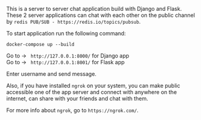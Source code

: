 This is a server to server chat application build with Django and Flask.
These 2 server applications can chat with each other on the public channel by 
``` redis PUB/SUB - https://redis.io/topics/pubsub ```.

To start application run the following command:
```
docker-compose up --build
```

Go to -> ``` http://127.0.0.1:8000/``` for Django app </br>
Go to -> ``` http://127.0.0.1:8001/``` for Flask app

Enter username and send message.

Also, if you have installed ```ngrok``` on your system, you can make public accessible 
one of the app server and connect with anywhere on the internet, can share with your friends 
and chat with them.

For more info about ```ngrok```, go to ```https://ngrok.com/```.
